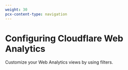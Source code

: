 ```yaml
---
weight: 30
pcx-content-type: navigation
---
```


# Configuring Cloudflare Web Analytics

Customize your Web Analytics views by using filters.

<DirectoryListing path="/web-analytics/configuring-web-analytics" />
